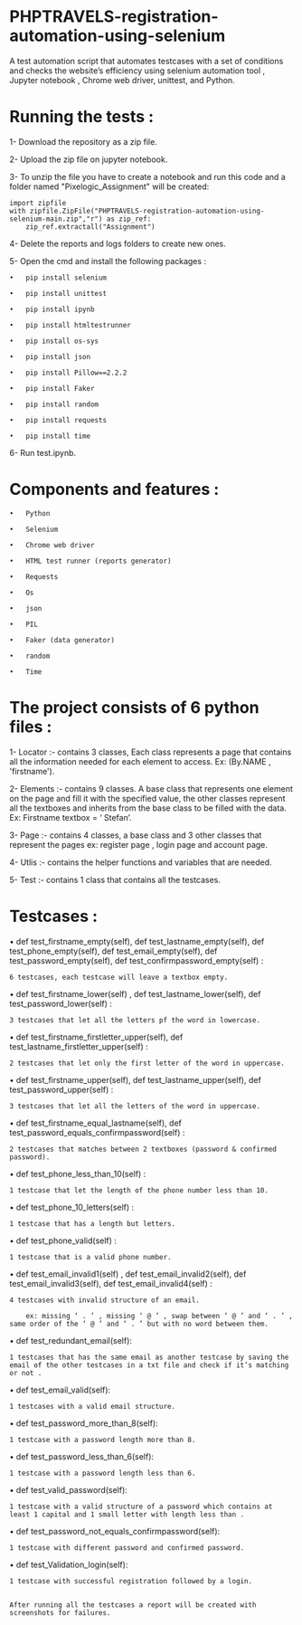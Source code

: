 # PHPTRAVELS-registration-automation-using-selenium

A test automation script that automates testcases with a set of conditions and checks the website’s efficiency using selenium automation tool , Jupyter notebook , Chrome web driver, unittest,  and Python.

# Running the tests :


1- Download the repository as a zip file.


2- Upload the zip file on jupyter notebook.

3- To unzip the file you have to create a notebook and run this code and a folder named "Pixelogic_Assignment" will be created:

    import zipfile
    with zipfile.ZipFile("PHPTRAVELS-registration-automation-using-selenium-main.zip","r") as zip_ref:
        zip_ref.extractall("Assignment")
        
 4- Delete the reports and logs folders to create new ones.
 
 5- Open the cmd and install the following packages :
 
    •	pip install selenium
   
    •	pip install unittest

    •	pip install ipynb

    •	pip install htmltestrunner

    •	pip install os-sys

    •	pip install json

    •	pip install Pillow==2.2.2

    •	pip install Faker

    •	pip install random
   
    •	pip install requests

    •	pip install time
    
 
 6- Run test.ipynb.
 
 
# Components and features :


    •	Python

    •	Selenium

    •	Chrome web driver

    •	HTML test runner (reports generator)

    •	Requests 

    •	Os

    •	json

    •	PIL

    •	Faker (data generator)

    •	random

    •	Time



# The project consists of 6 python files :



1-	Locator :- contains 3 classes, Each class represents a page that contains 
    all the information needed for each element to access.
    Ex: (By.NAME , 'firstname').
    
    
    

2-	Elements :- contains 9 classes. A base class that represents one element on the page and fill it with the specified value, the other classes represent all the textboxes and     inherits from the base class to be filled with the data.
    Ex: Firstname textbox = ‘ Stefan’.
    
    
    
    

3-	Page :-  contains 4 classes, a base class and 3 other classes that represent the pages ex: register page , login page and account page.



4-	Utlis :- contains the helper functions and variables that are needed.



5-	Test :- contains 1 class that contains all the testcases.



# Testcases :

•	def test_firstname_empty(self), def test_lastname_empty(self), def test_phone_empty(self), def test_email_empty(self), def test_password_empty(self), def test_confirmpassword_empty(self) :

    6 testcases, each testcase will leave a textbox empty.


•	def test_firstname_lower(self) , def test_lastname_lower(self), def test_password_lower(self) :

    3 testcases that let all the letters pf the word in lowercase.


•	def test_firstname_firstletter_upper(self), def test_lastname_firstletter_upper(self) :

    2 testcases that let only the first letter of the word in uppercase.


•	def test_firstname_upper(self), def test_lastname_upper(self), def test_password_upper(self) :

    3 testcases that let all the letters of the word in uppercase.


•	def test_firstname_equal_lastname(self), def test_password_equals_confirmpassword(self) :

    2 testcases that matches between 2 textboxes (password & confirmed password).


•	def test_phone_less_than_10(self) :

    1 testcase that let the length of the phone number less than 10.


•	def test_phone_10_letters(self) :

    1 testcase that has a length but letters.


•	def test_phone_valid(self) :

    1 testcase that is a valid phone number.


•	def test_email_invalid1(self) ,  def test_email_invalid2(self), def test_email_invalid3(self), def test_email_invalid4(self) :

    4 testcases with invalid structure of an email. 

        ex: missing ‘ . ’ , missing ‘ @ ’ , swap between ‘ @ ’ and ‘ . ’ , same order of the ‘ @ ’ and ‘ . ’ but with no word between them.


•	def test_redundant_email(self):

    1 testcases that has the same email as another testcase by saving the email of the other testcases in a txt file and check if it’s matching or not .


•	def test_email_valid(self):

    1 testcases with a valid email structure.


•	def test_password_more_than_8(self):

    1 testcase with a password length more than 8.


•	def test_password_less_than_6(self):

    1 testcase with a password length less than 6.


•	def test_valid_password(self):

    1 testcase with a valid structure of a password which contains at least 1 capital and 1 small letter with length less than .


•	def test_password_not_equals_confirmpassword(self):

    1 testcase with different password and confirmed password.


•	def test_Validation_login(self):

    1 testcase with successful registration followed by a login.


    After running all the testcases a report will be created with screenshots for failures.
